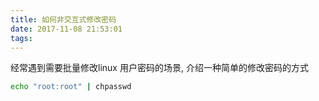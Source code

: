 ```yaml
---
title: 如何非交互式修改密码
date: 2017-11-08 21:53:01
tags:
---
```




经常遇到需要批量修改linux 用户密码的场景, 介绍一种简单的修改密码的方式

```bash
echo "root:root" | chpasswd
```

